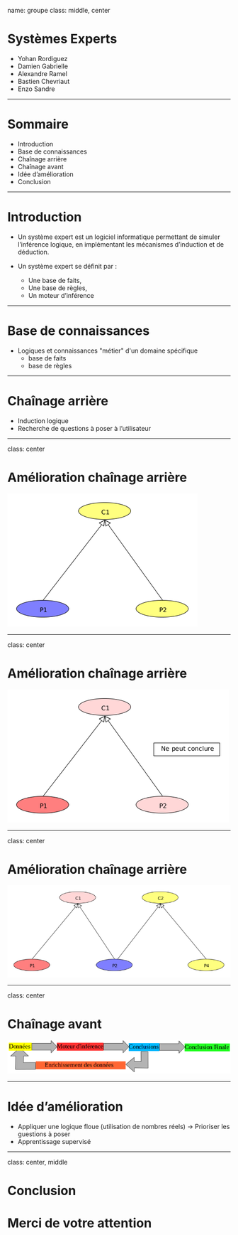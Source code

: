 name: groupe
class: middle, center

# Systèmes Experts

* Yohan Rordiguez
* Damien Gabrielle
* Alexandre Ramel
* Bastien Chevriaut
* Enzo Sandre

---

# Sommaire

* Introduction
* Base de connaissances
* Chaînage arrière
* Chaînage avant
* Idée d’amélioration
* Conclusion

---

# Introduction

* Un système expert est un logiciel informatique permettant de simuler l’inférence logique, en implémentant les mécanismes d’induction et de déduction.

* Un système expert se déﬁnit par : 
   * Une base de faits, 
   * Une base de règles, 
   * Un moteur d’inférence

---

# Base de connaissances

* Logiques et connaissances "métier" d'un domaine spécifique
    * base de faits
    * base de règles

---

# Chaînage arrière

* Induction logique
* Recherche de questions à poser à l’utilisateur

---

class: center
# Amélioration chaînage arrière

![image](1.png)

---

class: center
# Amélioration chaînage arrière

![image](2.png)

---

class: center
# Amélioration chaînage arrière

![image](4.png)

---

class: center
# Chaînage avant

![image](5.png)

---

# Idée d’amélioration

* Appliquer une logique floue (utilisation de nombres réels) -> Prioriser les guestions à poser
* Apprentissage supervisé

---
class: center, middle
# Conclusion

# Merci de votre attention
